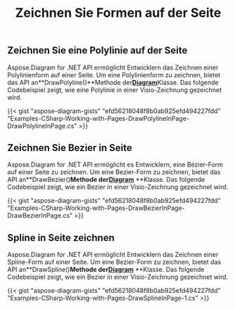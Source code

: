 ﻿---
title: Zeichnen Sie Formen auf der Seite
type: docs
weight: 40
url: /de/net/draw-shapes-in-page/
description: In diesem Abschnitt wird erläutert, wie Sie Formen auf einer visio-Seite mit Aspose.Diagram zeichnen.
---
## **Zeichnen Sie eine Polylinie auf der Seite**
Aspose.Diagram for .NET API ermöglicht Entwicklern das Zeichnen einer Polylinienform auf einer Seite. Um eine Polylinienform zu zeichnen, bietet das API an**DrawPolyline()**Methode der[**Diagram**](https://reference.aspose.com/diagram/net/aspose.diagram/diagram)Klasse. Das folgende Codebeispiel zeigt, wie eine Polylinie in einer Visio-Zeichnung gezeichnet wird.

{{< gist "aspose-diagram-gists" "efd56218048f8b0ab925efd494227fdd" "Examples-CSharp-Working-with-Pages-DrawPolylineInPage-DrawPolylineInPage.cs" >}}
## **Zeichnen Sie Bezier in Seite**
Aspose.Diagram for .NET API ermöglicht es Entwicklern, eine Bézier-Form auf einer Seite zu zeichnen. Um eine Bezier-Form zu zeichnen, bietet das API an**DrawBezier()**Methode der[**Diagram**](https://reference.aspose.com/diagram/net/aspose.diagram/diagram)** **Klasse. Das folgende Codebeispiel zeigt, wie ein Bezier in einer Visio-Zeichnung gezeichnet wird.

{{< gist "aspose-diagram-gists" "efd56218048f8b0ab925efd494227fdd" "Examples-CSharp-Working-with-Pages-DrawBezierInPage-DrawBezierInPage.cs" >}}
## **Spline in Seite zeichnen**
Aspose.Diagram for .NET API ermöglicht Entwicklern das Zeichnen einer Spline-Form auf einer Seite. Um eine Bezier-Form zu zeichnen, bietet das API an**DrawSpline()**Methode der[**Diagram**](https://reference.aspose.com/diagram/net/aspose.diagram/diagram)** **Klasse. Das folgende Codebeispiel zeigt, wie ein Bezier in einer Visio-Zeichnung gezeichnet wird.

{{< gist "aspose-diagram-gists" "efd56218048f8b0ab925efd494227fdd" "Examples-CSharp-Working-with-Pages-DrawSplineInPage-1.cs" >}}
